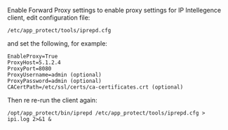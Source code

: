Enable Forward Proxy settings to enable proxy settings for IP Intellegence client, edit configuration file:
```shell
/etc/app_protect/tools/iprepd.cfg
```
and set the following, for example:
```shell
EnableProxy=True 
ProxyHost=5.1.2.4
ProxyPort=8080
ProxyUsername=admin (optional)
ProxyPassword=admin (optional)
CACertPath=/etc/ssl/certs/ca-certificates.crt (optional)
```
Then re re-run the client again:
```shell
/opt/app_protect/bin/iprepd /etc/app_protect/tools/iprepd.cfg > ipi.log 2>&1 &
```
